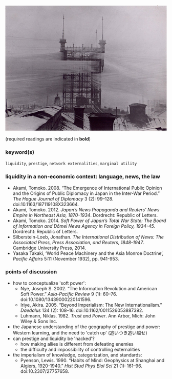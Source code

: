 ![Stockholm Telephone Tower](imgstockholm-telephone-tower-1887-1913-over-5000-telephone-lines-connected-6.jpg)

(required readings are indicated in **bold**)

### keyword(s)
`liquidity`, `prestige`, `network externalities`, `marginal utility`

### liquidity in a non-economic context: language, news, the law
* Akami, Tomoko. 2008. “The Emergence of International Public Opinion and the Origins of Public Diplomacy in Japan in the Inter-War Period.” *The Hague Journal of Diplomacy* 3 (2): 99–128. doi:10.1163/187119108X323664.
* Akami, Tomoko. 2012. *Japan’s News Propaganda and Reuters' News Empire in Northeast Asia, 1870-1934*. Dordrecht: Republic of Letters.
* Akami, Tomoko. 2014. *Soft Power of Japan’s Total War State: The Board of Information and Dōmei News Agency in Foreign Policy, 1934-45*. Dordrecht: Republic of Letters.
* Silberstein-Loeb, Jonathan. *The International Distribution of News: The Associated Press, Press Association, and Reuters, 1848-1947*. Cambridge University Press, 2014.
* Yasaka Takaki, ‘World Peace Machinery and the Asia Monroe Doctrine’, *Pacific Affairs* 5:11 (November 1932), pp. 941-953.

### points of discussion
* how to conceptualize 'soft power':
  * Nye, Joseph S. 2002. “The Information Revolution and American Soft Power.” *Asia-Pacific Review* 9 (1): 60–76. doi:10.1080/13439000220141596.
  * Iriye, Akira. 2005. “Beyond Imperialism: The New Internationalism.” *Daedalus* 134 (2): 108–16. doi:10.1162/0011526053887392.
  * Luhmann, Niklas. 1982. *Trust and Power*. Ann Arbor, Mich: John Wiley & Sons Inc.
* the Japanese understanding of the geography of prestige and power: Western learning, and the need to 'catch up' (追いつき追い越せ)
* can prestige and liquidity be 'hacked'?
  * how making allies is different from defeating enemies
  * the difficulty and impossibility of controlling externalities
* the imperialism of knowledge, categorization, and standards:
  * Pyenson, Lewis. 1990. “Habits of Mind: Geophysics at Shanghai and Algiers, 1920-1940.” *Hist Stud Phys Biol Sci* 21 (1): 161–96. doi:10.2307/27757658.

